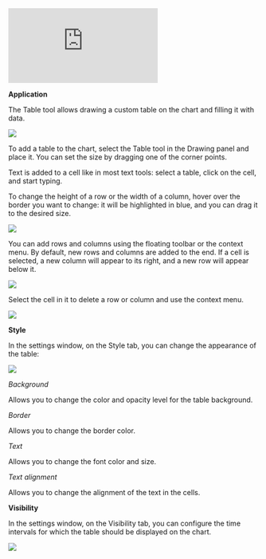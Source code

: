 <iframe src="https://www.youtube.com/embed/8jnhsgy3XGo??si=wjoKmSyK5QP8jIki&amp;wmode=opaque" frameborder="0" allowfullscreen="" data-identifyelement="496"></iframe>  

**Application**

The Table tool allows drawing a custom table on the chart and filling it with data.

![](https://s3.amazonaws.com/cdn.freshdesk.com/data/helpdesk/attachments/production/43536193668/original/3ZS89WIro4qmoEOE9-Y8ad5St5XG3SvTUw.png?1737540550)

To add a table to the chart, select the Table tool in the Drawing panel and place it. You can set the size by dragging one of the corner points.

Text is added to a cell like in most text tools: select a table, click on the cell, and start typing.

To change the height of a row or the width of a column, hover over the border you want to change: it will be highlighted in blue, and you can drag it to the desired size.

![](https://s3.amazonaws.com/cdn.freshdesk.com/data/helpdesk/attachments/production/43536194694/original/PFK_vNznSlKREIZp3Q9p_7M2bKbGM3JZgw.png?1737540842)

You can add rows and columns using the floating toolbar or the context menu. By default, new rows and columns are added to the end. If a cell is selected, a new column will appear to its right, and a new row will appear below it. 

![](https://s3.amazonaws.com/cdn.freshdesk.com/data/helpdesk/attachments/production/43536194606/original/hKKKbNcFRBUgwNs5tkkEl3PmLZEe59BK6A.png?1737540813)

Select the cell in it to delete a row or column and use the context menu. 

![](https://s3.amazonaws.com/cdn.freshdesk.com/data/helpdesk/attachments/production/43536194572/original/Vrzh73nYPmAuAUQQpkpjXQTJZHwGEy59Kw.png?1737540794)

**Style**

In the settings window, on the Style tab, you can change the appearance of the table:

![](https://s3.amazonaws.com/cdn.freshdesk.com/data/helpdesk/attachments/production/43536194431/original/Y2oUHX6DiR58mX6ak0EYBru0cWXz4qYL8w.png?1737540761)

_Background_

Allows you to change the color and opacity level for the table background.

_Border_

Allows you to change the border color.

_Text_

Allows you to change the font color and size.

_Text alignment_

Allows you to change the alignment of the text in the cells.

**Visibility**

In the settings window, on the Visibility tab, you can configure the time intervals for which the table should be displayed on the chart.

![](https://s3.amazonaws.com/cdn.freshdesk.com/data/helpdesk/attachments/production/43536194150/original/sZRaekLRxAGpFbu5KMnxuBHq_TtrHExORQ.png?1737540688)